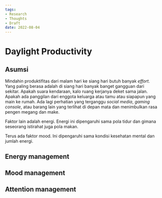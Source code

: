 ```yaml
---
tags:
- Research
- Thoughts
- Draft
date: 2022-08-04
---
```


# Daylight Productivity

## Asumsi

Mindahin produktifitas dari malam hari ke siang hari butuh banyak _effort_. Yang paling berasa adalah di siang hari banyak banget gangguan dari sekitar. Apakah suara kendaraan, kalo ruang kerjanya deket sama jalan. Apakah ada panggilan dari enggota keluarga atau tamu atau siapapun yang main ke rumah. Ada lagi perhatian yang terganggu _social media_, _gaming console_, atau barang lain yang terlihat di depan mata dan menimbulkan rasa pengen megang dan make.

Faktor lain adalah energi. Energi ini dipengaruhi sama pola tidur dan gimana seseorang istirahat juga pola makan.

Terus ada faktor mood. Ini dipengaruhi sama kondisi kesehatan mental dan jumlah energi.



## Energy management





## Mood management





## Attention management

